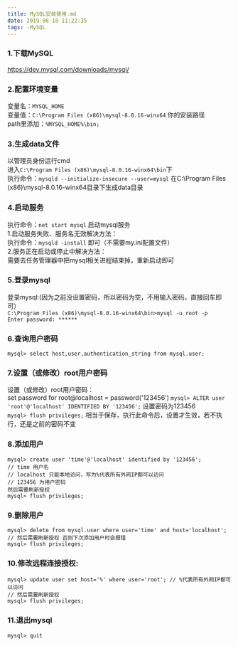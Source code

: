 ```yaml
---
title: MySQL安装使用.md
date: 2019-06-18 11:22:35
tags: -MySQL
---
```

### 1.下载MySQL
<https://dev.mysql.com/downloads/mysql/>

### 2.配置环境变量
变量名：`MYSQL_HOME`  
变量值：`C:\Program Files (x86)\mysql-8.0.16-winx64` 你的安装路径  
path里添加：`%MYSQL_HOME%\bin;`

### 3.生成data文件
以管理员身份运行cmd  
进入`C:\Program Files (x86)\mysql-8.0.16-winx64\bin`下  
执行命令：`mysqld --initialize-insecure --user=mysql`  在C:\Program Files (x86)\mysql-8.0.16-winx64目录下生成data目录  

### 4.启动服务
执行命令：`net start mysql`  启动mysql服务  
1.启动服务失败、服务名无效解决方法：  
执行命令：`mysqld -install`  即可（不需要my.ini配置文件）  
2.服务正在启动或停止中解决方法：  
需要去任务管理器中把mysql相关进程结束掉，重新启动即可  

### 5.登录mysql
登录mysql:(因为之前没设置密码，所以密码为空，不用输入密码，直接回车即可）  
`C:\Program Files (x86)\mysql-8.0.16-winx64\bin>mysql -u root -p`  
`Enter password: ******`  

### 6.查询用户密码
`mysql> select host,user,authentication_string from mysql.user;`

### 7.设置（或修改）root用户密码
设置（或修改）root用户密码：  
set password for root@localhost = password('123456')
`mysql> ALTER user 'root'@'localhost' IDENTIFIED BY '123456';` 设置密码为123456  
`mysql> flush privileges;` 相当于保存，执行此命令后，设置才生效，若不执行，还是之前的密码不变  

### 8.添加用户
```
mysql> create user 'time'@'localhost' identified by '123456';
// time 用户名
// localhost 只能本地访问，写为%代表所有外网IP都可以访问
// 123456 为用户密码
然后需要刷新授权
mysql> flush privileges;
```
### 9.删除用户
```
mysql> delete from mysql.user where user='time' and host='localhost';
// 然后需要刷新授权 否则下次添加用户时会报错
mysql> flush privileges;
```
### 10.修改远程连接授权:
```
mysql> update user set host='%' where user='root'; // %代表所有外网IP都可以访问
// 然后需要刷新授权 
mysql> flush privileges;
```

### 11.退出mysql
`mysql> quit`  
